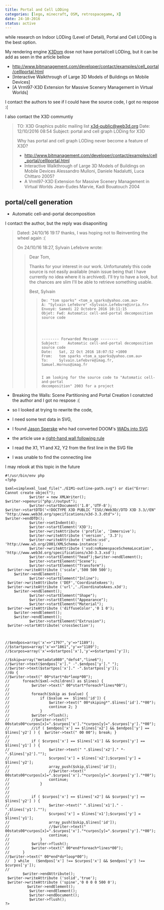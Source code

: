 ```yaml
---
title: Portal and Cell LODing
categories: [lego, minecraft, OSM, retrospacegame, X]
date: 24-10-2016 
status: active
---
```

while research on Indoor LODing (Level of Detail), Portal and Cell LODing is the best option.


My rendering engine [X3Dom](http://www.x3dom.org/) dose not have portal/cell LODing, but it can be add as seen in the article bellow 

* <http://www.bitmanagement.com/developer/contact/examples/cell_portal/celllportal.html>
* [Interactive Walkthrough of Large 3D Models of Buildings on Mobile Devices]
* [A Vrml97-X3D Extension for Massive Scenery Management in Virtual Worlds]

I contact the authors to see if I could have the source code, I got no respose :(

I also contact the X3D communtiy

> TO: X3D Graphics public mailing list <x3d-public@web3d.org>
> Date: 12/10/2016 08:54
> Subject: portal and cell graph LODing for X3D
>
> Why has portal and cell graph LODing never become a feature of X3D?
>
> * http://www.bitmanagement.com/developer/contact/examples/cell_portal/celllportal.html
> * Interactive Walkthrough of Large 3D Models of Buildings on Mobile Devices
> Alessandro Mulloni, Daniele Nadalutti, Luca Chittaro 2005?
> * A Vrml97-X3D Extension for Massive Scenery Management in Virtual Worlds
> Jean-Eudes Marvie, Kadi Bouatouch 2004


## portal/cell generation ##

* Automatic cell-and-portal decomposition

I contact the author, but the reply was disaponiting 

>Dated: 24/10/16 19:17
>thanks, I was hoping not to Reinventing the wheel again :(
>
>On 24/10/16 18:27, Sylvain Lefebvre wrote:
>> Dear Tom,
>>
>> Thanks for your interest in our work. Unfortunately this code source is not easily available (main issue being that I have currently no idea where it is archived). I'll try to have a look, but the chances are slim I'll be able to retrieve something usable.
>>
>> Best,
>> Sylvain
>>>
>>>     De: "tom sparks" <tom_a_sparks@yahoo.com.au>
>>>     À: "Sylvain Lefebvre" <Sylvain.Lefebvre@inria.fr>
>>>     Envoyé: Samedi 22 Octobre 2016 10:11:15
>>>     Objet: Fwd: Automatic cell-and-portal decomposition source code
>>>
>>>
>>>
>>>
>>>     -------- Forwarded Message --------
>>>     Subject: 	Automatic cell-and-portal decomposition source code
>>>     Date: 	Sat, 22 Oct 2016 18:07:52 +1000
>>>     From: 	tom sparks <tom_a_sparks@yahoo.com.au>
>>>     To: 	Sylvain.Lefebvre@imag.fr, Samuel.Hornus@imag.fr
>>>
>>>
>>>     I am looking for the source code to "Automatic cell-and-portal 
>>>     decomposition" 2003 for a project
>>>


* Breaking the Walls: Scene Partitioning and Portal Creation
I conatcted the author and I got no respose :(

* so I looked at trying to rewrite the code,
* I need some test data in SVG,
* I found [Jason Sperske](http://jason.sperske.com/) who had converted DOOM's [WADs into SVG](http://jason.sperske.com/wad/)
* the article use a [right-hand wall following rule](https://en.wikipedia.org/wiki/Maze_solving_algorithm#Wall_follower)
* I read the X1, Y1 and X2, Y2 from the first line in the SVG file 
* I was unable to find the connecting line

I may relook at this topic in the future

~~~~~~~
#!/usr/bin/env php
<?php

$xml=simplexml_load_file("./E1M1-outline-path.svg") or die("Error: Cannot create object");
           $writer = new XMLWriter();
$writer->openuri("php://output");
           $writer->startDocument('1.0','UTF-8');   
$writer->startDTD('<!DOCTYPE X3D PUBLIC "ISO//Web3D//DTD X3D 3.3//EN" "http://www.web3d.org/specifications/x3d-3.3.dtd">'); 
$writer->endDTD(); 
           $writer->setIndent(4);   
           $writer->startElement('X3D'); 
           $writer->writeAttribute ('profile', 'Immersive');
           $writer->writeAttribute ('version', '3.3'); 
           $writer->writeAttribute ('xmlns:xsd', 'http://www.w3.org/2001/XMLSchema-instance'); 
           $writer->writeAttribute ('xsd:noNamespaceSchemaLocation', 'http://www.web3d.org/specifications/x3d-3.3.xsd'); 
           $writer->startElement("head");$writer->endElement();
           $writer->startElement("Scene"); 
           $writer->startElement("Transform");
 $writer->writeAttribute ('scale','500 500 500');
    $writer->endElement();
           $writer->startElement("Inline");
 $writer->writeAttribute ('DEF','CoordinateAxes');
 $writer->writeAttribute ('url','./CoordinateAxes.x3d');
    $writer->endElement();
           $writer->startElement("Shape");
           $writer->startElement("Appearance");
           $writer->startElement("Material");
 $writer->writeAttribute ('diffuseColor','0 1 0');
    $writer->endElement();
    $writer->endElement();
           $writer->startElement("Extrusion");
 $writer->startAttribute('crossSection'); 



//$endpos=array('x'=>"1797",'y'=>"1189");
//$startpos=array('x'=>"1861",'y'=>"1189");
//$curpos=array('x'=>$startpos['x'],'y'=>$startpos['y']);

//$skip=array("metadata980","defs4","line6");
//$writer->text($endpos['x']." -".$endpos['y']." ");
//$writer->text($startpos['x']." -".$startpos['y']);
//do {
//$writer->text(" 00*start*do*loop*00");
//		foreach($xml->children() as $lines) {
//			$writer->text(" 00*start*foreach*lines*00");
//
//			foreach($skip as $value) {
//				if ($value ==  $lines['id']) {
//					$writer->text(" 00*skiping*".$lines['id']."*00");
//					continue 2; }
//				}
//			$writer->flush(); 
//			//$writer->text(" 00stats00*curpos[x]=".$curpos['x']."*curpos[y]=".$curpos['y']."*00");
//			//if ( $endpos['x'] == $lines['x2'] && $endpos['y'] == $lines['y2'] ) {  $writer->text(" 00 00"); break; }
//
//			if ( $curpos['x'] == $lines['x1'] && $curpos['y'] == $lines['y1'] ) {
//					$writer->text(" ".$lines['x2']." *-".$lines['y2']."");
//					$curpos['x'] = $lines['x2'];$curpos['y'] = $lines['y2'];
//					array_push($skip,$lines['id']);
//					//$writer->text(" 00stats00*curpos[x]=".$curpos['x']."*curpos[y]=".$curpos['y']."*00");
//					continue;
//				}
//
//
//			if ( $curpos['x'] == $lines['x2'] && $curpos['y'] == $lines['y2'] ) {
//					$writer->text(" ".$lines['x1']." -".$lines['y1']."");
//					$curpos['x'] = $lines['x1'];$curpos['y'] = $lines['y1'];
//					array_push($skip,$lines['id']);
//					//$writer->text(" 00stats00*curpos[x]=".$curpos['x']."*curpos[y]=".$curpos['y']."*00");
//					continue;
//				}
//			$writer->flush(); 
//			$writer->text(" 00*end*foreach*lines*00");
//		}
//$writer->text(" 00*end*do*loop*00");
//	} while   ($endpos['x'] !== $curpos['x'] && $endpos['y'] !== $curpos['y']);
// 
        $writer->endAttribute();
 $writer->writeAttribute ('solid','true');
 $writer->writeAttribute ('spine','0 0 0 0 500 0');
          $writer->endElement();     
           $writer->endElement();   
           $writer->endDocument();   
           $writer->flush(); 
?>
~~~~~~~
